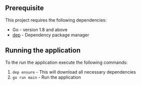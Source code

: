 

## Prerequisite
This project requires the following dependencies:

- Go - version 1.8 and above
- [dep](https://github.com/golang/dep) - Dependency package manager


## Running the application

To the run the application execute the following commands:

1. `dep ensure` - This will download all necessary dependencies
2. `go run main` - Run the application
